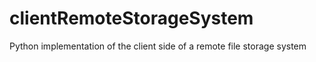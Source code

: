 # clientRemoteStorageSystem
Python implementation of the client side of a remote file storage system 
